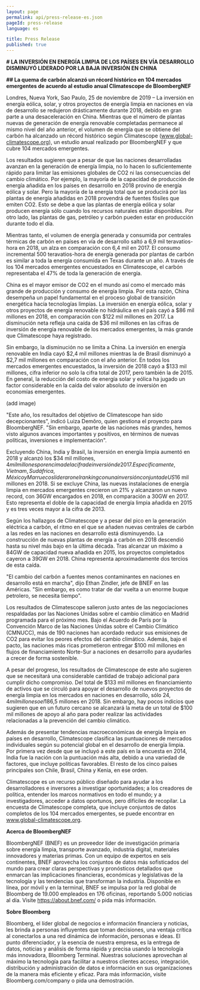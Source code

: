 ```yaml
---
layout: page
permalink: api/press-release-es.json
pageId: press-release
language: es

title: Press Release
published: true
---
```


**# LA INVERSIÓN EN ENERGÍA LIMPIA DE LOS PAÍSES EN VÍA DESARROLLO DISMINUYÓ LIDERADO POR LA BAJA INVERSIÓN EN CHINA**

**## La quema de carbón alcanzó un récord histórico en 104 mercados emergentes de acuerdo  al estudio anual Climatescope  de BloombergNEF**

Londres, Nueva York, Sao Paulo, 25 de noviembre de 2019 – La inversión en energía eólica, solar, y otros proyectos de energía limpia en naciones en vía de desarrollo se redujeron drásticamente durante 2018, debido en gran parte a una desaceleración en China. Mientras que el número de plantas nuevas de generación de energía renovable completadas permanece al mismo nivel del año anterior, el volumen de energía que se obtiene del carbón ha alcanzado un récord histórico según Climatescope (www.global-climatescope.org), un estudio anual  realizado por BloombergNEF y que cubre 104 mercados emergentes. 

Los resultados sugieren que a pesar de que las naciones desarrolladas avanzan en la generación de energía limpia, no lo hacen lo suficientemente rápido para limitar las emisiones globales de CO2 ni las consecuencias del cambio climático. Por ejemplo, la mayoría de la capacidad de producción de energía añadida en los países en desarrollo en 2018 provino de energía eólica y solar. Pero la mayoría de la energía total que se producirá por las plantas de energía añadidas en 2018 provendrá de fuentes fósiles que emiten CO2. Esto se debe a que las plantas de energía eólica y solar producen energía sólo cuando los recursos naturales están disponibles. Por otro lado, las plantas de gas, petróleo y carbón pueden estar en producción durante todo el día. 

Mientras tanto, el volumen de energía generada y consumida por centrales térmicas de carbón en países en vía de desarrollo saltó a 6,9 mil teravatios-hora en 2018, un alza en comparación con 6,4 mil en 2017. El consumo incremental 500 teravatios-hora de energía generada por plantas de carbón es similar a toda la energía consumida en Texas durante un año. A través de los 104 mercados emergentes encuestados en Climatescope, el carbón representaba el 47% de toda la generación de energía. 

China es el mayor emisor de CO2  en el mundo  así como el mercado más grande de producción y consumo de energía limpia. Por esta razón, China desempeña un papel fundamental en el proceso global de transición energética hacía tecnologías limpias. La inversión en energía eólica, solar y otros proyectos de energía renovable no hidráulica en el país cayó a $86 mil millones en 2018, en comparación con $122 mil millones en 2017. La disminución neta refleja una caída de $36 mil millones en las cifras de inversión de energía renovable de los mercados emergentes, la más grande que Climatescope haya registrado.

Sin embargo, la disminución no se limita a China. La inversión en energía renovable en India cayó $2,4 mil millones mientras la de Brasil disminuyó a $2,7 mil millones en comparación con el año anterior. En todos los mercados emergentes encuestados, la inversión de 2018 cayó a $133 mil millones, cifra inferior no solo la cifra total de 2017, pero también la de 2015. En general, la reducción del costo de energía solar y eólica ha jugado un factor considerable en la caída del valor absoluto de inversión en economías emergentes. 

(add image)

"Este año, los resultados del objetivo de Climatescope han sido decepcionantes", indicó Luiza Demôro, quien gestiona el proyecto para BloombergNEF. "Sin embargo, aparte de las naciones más grandes, hemos visto algunos avances importantes y positivos, en términos de nuevas políticas, inversiones e implementación".

Excluyendo China, India y Brasil, la inversión en energía limpia aumentó en 2018 y alcanzó los $34 mil millones, $4 mil millones por encima de la cifra de inversión de 2017. Específicamente, Vietnam, Sudáfrica, México y Marruecos lideraron el ranking con una inversión conjunta de US$16 mil millones en 2018. Si se excluye China, las nuevas instalaciones de energía limpia en mercados emergentes crecieron un 21% y alcanzaron un nuevo record, con 36GW encargados en 2018, en comparación a 30GW en 2017. Esto representa el doble de la capacidad de energía limpia añadida en 2015 y es tres veces mayor a la cifra de 2013.

Según los hallazgos de Climatescope y a pesar del pico en la generación eléctrica a carbón, el ritmo en el que se añaden nuevas centrales de carbón a las redes en las naciones en desarrollo está disminuyendo. La construcción de nuevas plantas de energía a carbón en 2018 descendió hasta su nivel más bajo en la última década. Tras alcanzar un máximo a 84GW de capacidad nueva añadida en 2015, los proyectos completados cayeron a 39GW en 2018. China representa aproximadamente dos tercios de esta caída. 

"El cambio del carbón a fuentes menos contaminantes en naciones en desarrollo está en marcha", dijo Ethan Zindler, jefe de BNEF en las Américas. "Sin embargo, es como tratar de dar vuelta a un enorme buque petrolero, se necesita tiempo".

Los resultados de Climatescope salieron justo antes de las negociaciones respaldadas por las Naciones Unidas sobre el cambio climático en Madrid programada para el próximo mes. Bajo el Acuerdo de París por la Convención Marco de las Naciones Unidas sobre el Cambio Climático (CMNUCC), más de 190 naciones han acordado reducir sus emisiones de CO2 para evitar los peores efectos del cambio climático. Además, bajo el pacto, las naciones más ricas prometieron entregar $100 mil millones en flujos de financiamiento Norte-Sur a naciones en desarrollo para ayudarles a crecer de forma sostenible. 

A pesar del progreso, los resultados de Climatescope de este año sugieren que se necesitará una considerable cantidad de trabajo adicional para cumplir dicho compromiso. Del total de $133 mil millones en financiamiento de activos que se circuló para apoyar el desarrollo de nuevos proyectos de energía limpia en los mercados en naciones en desarrollo, sólo $24,4 mil millones o el 18% provino de fuentes fuera de esos países. De ese total, la gran mayoría provino de fuentes de capital privado, tales como promotores internacionales de proyectos, bancos comerciales y fondos de capital privado. Los aportes de bancos de desarrollo financiados mayoritariamente con fondos del Estado de la OCDE aumentaron a un récord de US$6,5 millones en 2018. Sin embargo, hay pocos indicios que sugieren que en un futuro cercano se alcanzará la meta de un total de $100 mil millones de apoyo al año para poder realizar las actividades relacionadas a la prevención del cambio climático. 

Además de presentar tendencias macroeconómicas de energía limpia en países en desarrollo, Climatescope clasifica las puntuaciones de mercados individuales según su potencial global en el desarrollo de energía limpia. Por primera vez desde que se incluyó a este país en la encuesta en 2014, India fue la nación con la puntuación más alta, debido a una variedad de factores, que incluye políticas favorables. El resto de los cinco países principales son Chile, Brasil, China y Kenia, en ese orden.

Climatescope es un recurso público diseñado para ayudar a los desarrolladores e inversores a investigar oportunidades; a los creadores de política, entender los marcos normativos en todo el mundo; y a investigadores, acceder a datos oportunos, pero difíciles de recopilar. La encuesta de Climatescope completa, que incluye conjuntos de datos completos de los 104 mercados emergentes, se puede encontrar en www.global-climatescope.org.

**Acerca de BloombergNEF**

BloombergNEF (BNEF) es un proveedor líder de investigación primaria sobre energía limpia, transporte avanzado, industria digital, materiales innovadores y materias primas. Con un equipo de expertos en seis continentes, BNEF aprovecha los conjuntos de datos más sofisticados del mundo para crear claras perspectivas y pronósticos detallados que enmarcan las implicaciones financieras, económicas y legislativas de la tecnología y las tendencias que transforman la industria. Disponible en línea, por móvil y en la terminal, BNEF se impulsa por la red global de Bloomberg de 19.000 empleados en 176 oficinas, reportando 5.000 noticias al día. Visite https://about.bnef.com/ o pida más información.

**Sobre Bloomberg**

Bloomberg, el líder global de negocios e información financiera y noticias, les brinda a personas influyentes que toman decisiones, una ventaja crítica al conectarlos a una red dinámica de información, personas e ideas. El punto diferenciador, y la esencia de nuestra empresa, es la entrega de datos, noticias y análisis de forma rápida y precisa usando la tecnología más innovadora, Bloomberg Terminal. Nuestras soluciones aprovechan al máximo la tecnología para facilitar a nuestros clientes acceso, integración, distribución y administración de datos e información en sus organizaciones de la manera más eficiente y eficaz. Para más información, visite Bloomberg.com/company o pida una demostración.
